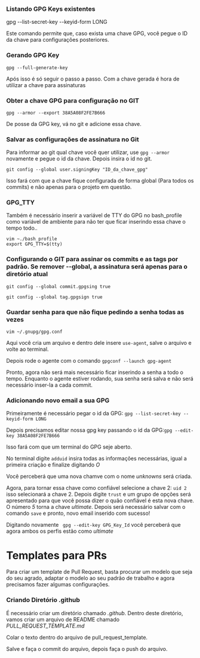 ### Listando GPG Keys existentes
gpg --list-secret-key --keyid-form LONG

Este comando permite que, caso exista uma chave GPG, você pegue o ID da chave para configurações posteriores.

### Gerando GPG Key

```gpg --full-generate-key```

Após isso é só seguir o passo a passo.
Com a chave gerada é hora de utilizar a chave para assinaturas

### Obter a chave GPG para configuração no GIT

```gpg --armor --export 38A5A08F2FE7B666```

De posse da GPG key, vá no git e adicione essa chave.

### Salvar as configurações de assinatura no Git

Para informar ao git qual chave você quer utilizar, use ```gpg --armor``` novamente e pegue o id da chave.
Depois insira o id no git. 

```git config --global user.signingKey "ID_da_chave_gpg"```

Isso fará com que a chave fique configurada de forma global (Para todos os commits) e não apenas para o projeto em questão.

### GPG_TTY

Também é necessário inserir a variável de TTY do GPG no bash_profile como variável de ambiente para não ter que ficar inserindo essa chave o tempo todo..

```
vim ~./bash_profile
export GPG_TTY=$(tty)
```

### Configurando o GIT para assinar os commits e as tags por padrão. Se remover **--global**, a assinatura será apenas para o diretório atual

```git config --global commit.gpgsing true```

```git config --global tag.gpgsign true```

### Guardar senha para que não fique pedindo a senha todas as vezes
```vim ~/.gnupg/gpg.conf```

Aqui você cria um arquivo e dentro dele insere ```use-agent```, salve o arquivo e volte ao terminal.

Depois rode o agente com o comando ```gpgconf --launch gpg-agent```

Pronto, agora não será mais necessário ficar inserindo a senha a todo o tempo. Enquanto o agente estiver rodando, sua senha será salva e não será necessário inser-la a cada commit.

### Adicionando novo email a sua GPG

Primeiramente é necessário pegar o id da GPG: ```gpg --list-secret-key --keyid-form LONG```

Depois precisamos editar nossa gpg key passando o id da GPG:```gpg --edit-key 38A5A08F2FE7B666```

Isso fará com que um terminal do GPG seje aberto.

No terminal digite ```adduid``` insira todas as informações necessárias, igual a primeira criação e finalize digitando *O*

Você perceberá que uma nova chamve com o nome *unknowns* será criada.

Agora, para tornar essa chave como confiável selecione a chave 2: ```uid 2``` isso selecionará a chave 2. Depois digite ```trust``` e um grupo de opções será apresentado para que você possa dizer o quão confiável é esta nova chave. O número *5* torna a chave *ultimate*. Depois será necessário salvar com o comando ```save``` e pronto, novo email inserido com sucesso!

Digitando novamente ``` gpg --edit-key GPG_Key_Id``` você perceberá que agora ambos os perfis estão como *ultimate*

# Templates para PRs

Para criar um template de Pull Request, basta procurar um modelo que seja do seu agrado, adaptar o modelo ao seu padrão de trabalho e agora precisamos fazer algumas configurações.

### Criando Diretório .github
É necessário criar um diretório chamado *.github*. Dentro deste diretório, vamos criar um arquivo de README chamado *PULL_REQUEST_TEMPLATE.md*

Colar o texto dentro do arquivo de pull_request_template.

Salve e faça o commit do arquivo, depois faça o push do arquivo.
